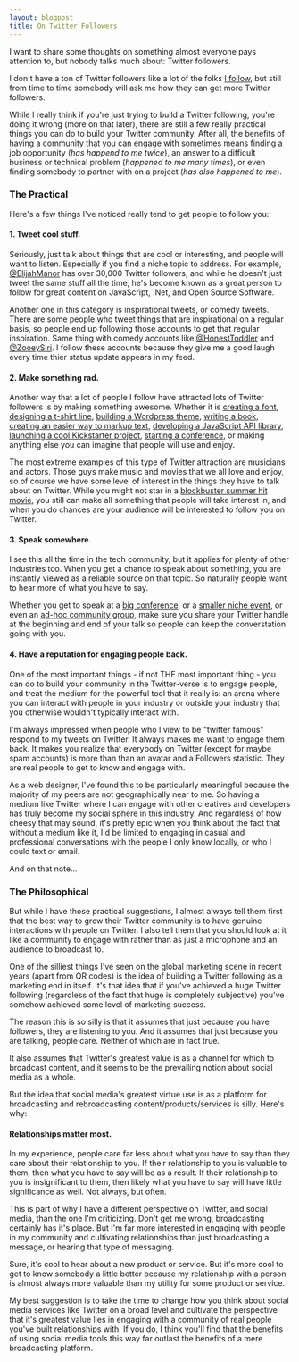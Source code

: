 ```yaml
---
layout: blogpost
title: On Twitter Followers
---
```


<p>I want to share some thoughts on something almost everyone pays attention to, but nobody talks much about: Twitter followers.</p>

<p>I don't have a ton of Twitter followers like a lot of the folks <a href="https://twitter.com/jglovier/following">I follow</a>, but still from time to time somebody will ask me how they can get more Twitter followers.</p>

<p>While I really think if you're just trying to build a Twitter following, you're doing it wrong (more on that later), there are still a few really practical things you can do to build your Twitter community. After all, the benefits of having a community that you can engage with sometimes means finding a job opportunity (<em>has happend to me twice</em>), an answer to a difficult business or technical problem (<em>happened to me many times</em>), or even finding somebody to partner with on a project (<em>has also happened to me</em>).</p>

<h3>The Practical</h3>

<p>Here's a few things I've noticed really tend to get people to follow you:</p>

<h4>1. Tweet cool stuff.</h4>

<p>Seriously, just talk about things that are cool or interesting, and people will want to listen. Especially if you find a niche topic to address. For example, <a href="https://twitter.com/elijahmanor">@ElijahManor</a> has over 30,000 Twitter followers, and while he doesn't just tweet the same stuff all the time, he's become known as a great person to follow for great content on JavaScript, .Net, and Open Source Software.</p>

<p>Another one in this category is inspirational tweets, or comedy tweets. There are some people who tweet things that are inspirational on a regular basis, so people end up following those accounts to get that regular inspiration. Same thing with comedy accounts like <a href="https://twitter.com/honesttoddler">@HonestToddler</a> and <a href="https://twitter.com/ZooeySiri">@ZooeySiri</a>. I follow these accounts because they give me a good laugh every time thier status update appears in my feed.</p>

<h4>2. Make something rad.</h4>

<p>Another way that a lot of people I follow have attracted lots of Twitter followers is by making something awesome. Whether it is <a href="https://twitter.com/rileycran">creating a font</a>, <a href="https://twitter.com/pixelworkers">designing a t-shirt line</a>, <a href="https://twitter.com/ormanclark">building a Wordpress theme</a>, <a href="https://twitter.com/beep">writing a book</a>, <a href="https://twitter.com/gruber">creating an easier way to markup text</a>, <a href="https://twitter.com/jeresig">developing a JavaScript API library</a>, <a href="https://twitter.com/chriscoyier">launching a cool Kickstarter project</a>, <a href="https://twitter.com/dandenney">starting a conference</a>, or making anything else you can imagine that people will use and enjoy.</p>

<p>The most extreme examples of this type of Twitter attraction are musicians and actors. Those guys make music and movies that we all love and enjoy, so of course we have some level of interest in the things they have to talk about on Twitter. While you might not star in a <a href="https://twitter.com/AnnaHathaway">blockbuster summer hit movie</a>, you still can make all something that people will take interest in, and when you do chances are your audience will be interested to follow you on Twitter.</p>

<h4>3. Speak somewhere.</h4>

<p>I see this all the time in the tech community, but it applies for plenty of other industries too. When you get a chance to speak about something, you are instantly viewed as a reliable source on that topic. So naturally people want to hear more of what you have to say.</p>

<p>Whether you get to speak at a <a href="http://sxsw.com/">big conference</a>, or a <a href="http://environmentsforhumans.com/2012/javascript-summit/">smaller niche event</a>, or even an <a href="http://www.barcamphbg.org/">ad-hoc community group</a>, make sure you share your Twitter handle at the beginning and end of your talk so people can keep the converstation going with you.</p>

<h4>4. Have a reputation for engaging people back.</h4>

<p>One of the most important things - if not THE most important thing - you can do to build your community in the Twitter-verse is to engage people, and treat the medium for the powerful tool that it really is: an arena where you can interact with people in your industry or outside your industry that you otherwise wouldn't typically interact with.</p>

<p>I'm always impressed when people who I view to be "twitter famous" respond to my tweets on Twitter. It always makes me want to engage them back. It makes you realize that everybody on Twitter (except for maybe spam accounts) is more than than an avatar and a Followers statistic. They are real people to get to know and engage with.</p>

<p>As a web designer, I've found this to be particularly meaningful because the majority of my peers are not geographically near to me. So having a medium like Twitter where I can engage with other creatives and developers has truly become my social sphere in this industry. And regardless of how cheesy that may sound, it's pretty epic when you think about the fact that without a medium like it, I'd be limited to engaging in casual and professional conversations with the people I only know locally, or who I could text or email.</p>

<p>And on that note...</p>

<h3>The Philosophical</h3>

<p>But while I have those practical suggestions, I almost always tell them first that the best way to grow their Twitter community is to have genuine interactions with people on Twitter. I also tell them that you should look at it like a community to engage with rather than as just a microphone and an audience to broadcast to.</p>

<p>One of the silliest things I've seen on the global marketing scene in recent years (apart from QR codes) is the idea of building a Twitter following as a marketing end in itself. It's that idea that if you've achieved a huge Twitter following (regardless of the fact that huge is completely subjective) you've somehow achieved some level of marketing success.</p>

<p>The reason this is so silly is that it assumes that just because you have followers, they are listening to you. And it assumes that just because you are talking, people care. Neither of which are in fact true.</p>

<p>It also assumes that Twitter's greatest value is as a channel for which to broadcast content, and it seems to be the prevailing notion about social media as a whole.</p>

<p>But the idea that social media's greatest virtue use is as a platform for broadcasting and rebroadcasting content/products/services is silly. Here's why:</p>

<h4>Relationships matter most.</h4>

<p>In my experience, people care far less about what you have to say than they care about their relationship to you. If their relationship to you is valuable to them, then what you have to say will be as a result. If their relationship to you is insignificant to them, then likely what you have to say will have little significance as well. Not always, but often.</p>

<p>This is part of why I have a different perspective on Twitter, and social media, than the one I'm criticizing. Don't get me wrong, broadcasting certainly has it's place. But I'm far more interested in engaging with people in my community and cultivating relationships than just broadcasting a message, or hearing that type of messaging.</p>

<p>Sure, it's cool to hear about a new product or service. But it's more cool to get to know somebody a little better because my relationship with a person is almost always more valuable than my utility for some product or service.</p>

<p>My best suggestion is to take the time to change how you think about social media services like Twitter on a broad level and cultivate the perspective that it's greatest value lies in engaging with a community of real people you've built relationships with. If you do, I think you'll find that the benefits of using social media tools this way far outlast the benefits of a mere broadcasting platform.</p>